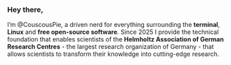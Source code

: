 ### Hey there,

I’m @CouscousPie, a driven nerd for everything surrounding the **terminal**, **Linux** and **free open-source software**. Since 2025 I provide the technical foundation that enables scientists of the **Helmholtz Association of German Research Centres** - the largest research organization of Germany -  that allows scientists to transform their knowledge into cutting-edge research.
